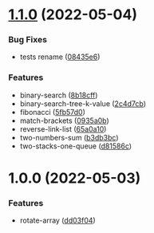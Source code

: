# [1.1.0](https://github.com/halil-pan/algorithm/compare/v1.0.0...v1.1.0) (2022-05-04)


### Bug Fixes

* tests rename ([08435e6](https://github.com/halil-pan/algorithm/commit/08435e6444d1b47210f5953f248410e68c77aa12))


### Features

* binary-search ([8b18cff](https://github.com/halil-pan/algorithm/commit/8b18cffe2037cdb8e12e4e6094127e0ea0ebb239))
* binary-search-tree-k-value ([2c4d7cb](https://github.com/halil-pan/algorithm/commit/2c4d7cb34b1bb9f4da14609dbad5c3785f8e6701))
* fibonacci ([5fb57d0](https://github.com/halil-pan/algorithm/commit/5fb57d01abe747857c4b408e4b2822d2fdefb66a))
* match-brackets ([0935a0b](https://github.com/halil-pan/algorithm/commit/0935a0b3bbab7e1875102b1728407ca82584717d))
* reverse-link-list ([65a0a10](https://github.com/halil-pan/algorithm/commit/65a0a106163247a6ac9aa57a4ed5bc7ece9f6ab5))
* two-numbers-sum ([b3db3bc](https://github.com/halil-pan/algorithm/commit/b3db3bc47686a5728e01070c38bb2f7d5b434b4f))
* two-stacks-one-queue ([d81586c](https://github.com/halil-pan/algorithm/commit/d81586c2abdceee515d89b41c51bc1fae2926096))

# 1.0.0 (2022-05-03)


### Features

* rotate-array ([dd03f04](https://github.com/halil-pan/algorithm/commit/dd03f04440520580575fe1acf613287a518981d1))
